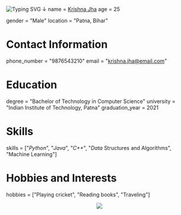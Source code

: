 ![Typing SVG](https://readme-typing-svg.herokuapp.com/?lines=🥀𝐖𝐄𝐋𝐂𝐎𝐌𝐄+𝐓𝐎+𝐌𝐘+𝐏𝐑𝐎𝐅𝐈𝐋𝐄🥀)
          ↓
name = [Krishna Jha](https://telegram.me/YOUR_KRISHNA_UFF)
age = 25

gender = "Male"
location = "Patna, Bihar"

# Contact Information
phone_number = "9876543210"
email = "krishna.jha@email.com"

# Education
degree = "Bachelor of Technology in Computer Science"
university = "Indian Institute of Technology, Patna"
graduation_year = 2021

# Skills
skills = ["*Python*", "*Java*", "*C++*", "*Data* Structures and Algorithms", "Machine Learning"]


# Hobbies and Interests
hobbies = ["Playing cricket", "Reading books", "Traveling"]

<p align="center">
  <a href="https://telegram.me/ab_krishna_uff"><img src="https://user-images.githubusercontent.com/77770753/117139498-f081c400-adc9-11eb-9aaf-f895a54ecc67.gif"></a>
